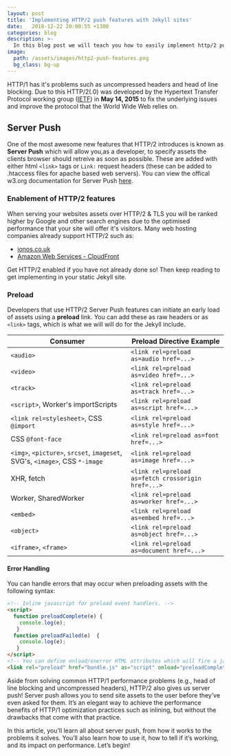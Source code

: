 ```yaml
---
layout: post
title: 'Implementing HTTP/2 push features with Jekyll sites'
date:   2018-12-22 20:00:55 +1300
categories: blog
description: >-
  In this blog post we will teach you how to easily implement http/2 push features to reduce load time of vital site assets and improve overall experience for end-users visiting your site.
image:
  path: /assets/images/http2-push-features.png
  bg_class: bg-up
---
```

HTTP/1 has it's problems such as uncompressed headers and head of line blocking. Due to this HTTP/2(.0) was developed by the Hypertext Transfer Protocol working group ([IETF](https://en.wikipedia.org/wiki/Internet_Engineering_Task_Force)) in __May 14, 2015__ to fix the underlying issues and improve the protocol that the World Wide Web relies on. 

## Server Push
One of the most awesome new features that HTTP/2 introduces is known as __Server Push__ which will allow you,as a developer, to specify assets the clients browser should retreive as soon as possible. These are added with either html `<link>` tags or `Link:` request headers (these can be added to .htaccess files for apache based web servers). You can view the offical w3.org documentation for Server Push [here](https://www.w3.org/TR/preload/#server-push-http-2).

### Enablement of HTTP/2 features

When serving your websites assets over HTTP/2 & TLS you will be ranked higher by Google and other search engines due to the optimised performance that your site will offer it's visitors. Many web hosting companies already support HTTP/2 such as:

- [ionos.co.uk](https://www.ionos.co.uk/digitalguide/hosting/technical-matters/how-http2-optimizes-the-world-wide-web/)
- [Amazon Web Services - CloudFront](https://aws.amazon.com/about-aws/whats-new/2016/09/amazon-cloudfront-now-supports-http2/)


Get HTTP/2 enabled if you have not already done so! Then keep reading to get implementing in your static Jekyll site.

### Preload
Developers that use HTTP/2 Server Push features can initiate an early load of assets using a __preload__ link.
You can add these as raw headers or as `<link>` tags, which is what we will will do for the Jekyll include. 

| Consumer | Preload Directive Example |
| -------- | ------------------------- |
| `<audio>` |	`<link rel=preload as=audio href=...>` |
| `<video>`	| `<link rel=preload as=video href=...>` |
| `<track>`	| `<link rel=preload as=track href=...>` |
| `<script>`, Worker's importScripts | `<link rel=preload as=script href=...>` |
| `<link rel=stylesheet>`, CSS `@import` | `<link rel=preload as=style href=...>` |
| CSS `@font-face` | `<link rel=preload as=font href=...>` |
| `<img>`, `<picture>`, `srcset`, `imageset`, SVG's, `<image>`, CSS `*-image` | `<link rel=preload as=image href=...>` |
| XHR, fetch | `<link rel=preload as=fetch crossorigin href=...>` |
| Worker, SharedWorker | `<link rel=preload as=worker href=...>` |
| `<embed>` | `<link rel=preload as=embed href=...>` |
| `<object>`	 | `<link rel=preload as=object href=...>` |
|`<iframe>`, `<frame>` | `<link rel=preload as=document href=...>` |

#### Error Handling
You can handle errors that may occur when preloading assets with the following syntax:

```html
<!-- Inline javascript for preload event handlers. -->
<script>
  function preloadComplete(e) { 
    console.log(e);
   }
  function preloadFailed(e)  { 
    console.log(e);
   }
</script>
<!-- You can define onload/onerror HTML attributes which will fire a javascript function that you define. -->
<link rel="preload" href="bundle.js" as="script" onload="preloadComplete()" onerror="preloadFailed()">
```




Aside from solving common HTTP/1 performance problems (e.g., head of line blocking and uncompressed headers), HTTP/2 also gives us server push! Server push allows you to send site assets to the user before they’ve even asked for them. It’s an elegant way to achieve the performance benefits of HTTP/1 optimization practices such as inlining, but without the drawbacks that come with that practice.

In this article, you’ll learn all about server push, from how it works to the problems it solves. You’ll also learn how to use it, how to tell if it’s working, and its impact on performance. Let’s begin!